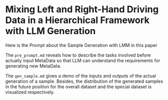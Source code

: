 # Mixing Left and Right-Hand Driving Data in a Hierarchical Framework with LLM Generation

Here is the Prompt about the Sample Generation with LMM in this paper

The `pre_prompt.md` reveals how to describe the tasks involved before actually input MetaData so that LLM can understand the requirements for generating new MetaData.

The `gen_sample.md` gives a demo of the inputs and outputs of the actual generation of a sample.  Besides, the distribution of the generated samples in the future position for the overall dataset and the special dataset is visualized respectively.
